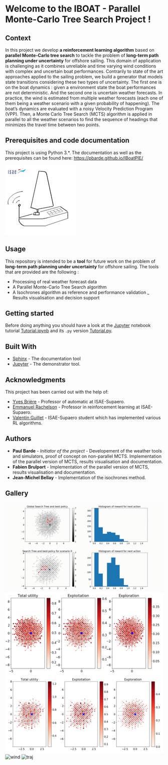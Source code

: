 
Welcome to the IBOAT - Parallel Monte-Carlo Tree Search Project !
=================================================================

Context
--------
In this project we develop **a reinforcement learning algorithm** based on **parallel Monte-Carlo tree search**
to tackle the problem of **long-term path planning under uncertainty** for offshore sailing. This domain of application
is challenging as it combines unreliable and time varying wind conditions with complex and uncertain boat performances.
Contrarily to state of the art approaches applied to the sailing problem, we build a generator that models state transitions
considering these two types of uncertainty. The first one is on the boat dynamics : given a environment state the boat performances
are not deterministic. And the second one is uncertain weather forecasts. In practice, the wind is estimated from multiple
weather forecasts (each one of them being a weather scenario with a given probability of happening). The boat’s dynamics are evaluated with
a noisy Velocity Prediction Program (VPP). Then, a Monte Carlo Tree Search (MCTS) algorithm is applied in parallel to all the weather
scenarios to find the sequence of headings that minimizes the travel time between two points.

Prerequisites and code documentation
------------------------------------

This project is using Python 3.*. The documentation as well as the prerequisites can be found here:
https://pbarde.github.io/IBoatPIE/

![Alt text](documentation/IBOAT_logo.png?raw=true "https://pbarde.github.io/IBoatPIE/")

Usage
-----

This repository is intended to be a **tool** for future work on the problem of
**long-term path planning under uncertainty** for offshore sailing.
The tools that are provided are the following :

- Processing of real weather forecast data
- A Parallel Monte-Carlo Tree Search algorithm
- A Isochrones algorithm as reference and performance validation
_ Results visualisation and decision support

Getting started
---------------

Before doing anything you should have a look at the [Jupyter](http://jupyter.readthedocs.io/en/latest/install.html) notebook tutorial [Tutorial.ipynb](code/Tutorial.ipynb) and its `.py` version [Tutorial.py](code/Tutorial.py).

Built With
----------

* [Sphinx](http://www.sphinx-doc.org/en/master/) - The documentation tool
* [Jupyter](http://jupyter.readthedocs.io/en/latest/install.html) - The demonstrator tool.


Acknowledgments
---------------

This project has been carried out with the help of:

* [Yves Brière](https://personnel.isae-supaero.fr/yves-briere/) - Professor of automatic at ISAE-Supaero.
* [Emmanuel Rachelson](https://github.com/erachelson) - Professor in reinforcement learning at ISAE-Supaero.
* [Valentin Guillet](https://github.com/Val95240/RL-Agents) - ISAE-Supaero student which has implemented various RL algorithms.

Authors
---------

* **Paul Barde** - *Initiator of the project* - Developement of the weather tools and simulators, proof of concept on non-parallel MCTS. Implementation of the parallel version of MCTS, results visualisation and documentation.
* **Fabien Brulport** - Implementation of the parallel version of MCTS, results visualisation and documentation.
* **Jean-Michel Bellay** - Implementation of the isochrones method.

Gallery
--------

![reward global](gallery/scenar_global.gif "Reward Global Scenario")
![reward scenario](gallery/scenar_o.gif "Reward un Scenario")
![uct global](gallery/1000_10_03_global.png "UCT Global Scenario")
![uct scenario](gallery/1000_10_03_scenar1.png "UCT un Scenario")
![wind](gallery/wind.gif "Wind Scenario")
![traj](gallery/traj.gif "A boat trajectory")
